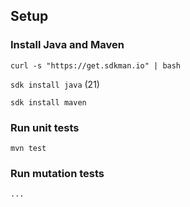 ## Setup 

### Install Java and Maven

`curl -s "https://get.sdkman.io" | bash`

`sdk install java` (21)

`sdk install maven`

### Run unit tests

`mvn test`

### Run mutation tests

`...`
